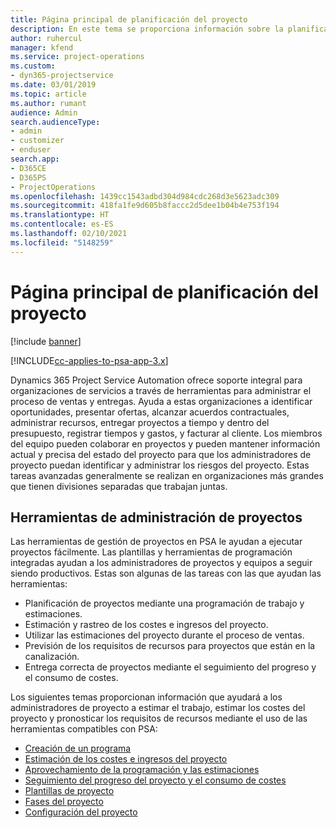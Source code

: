 ```yaml
---
title: Página principal de planificación del proyecto
description: En este tema se proporciona información sobre la planificación del proyecto.
author: ruhercul
manager: kfend
ms.service: project-operations
ms.custom:
- dyn365-projectservice
ms.date: 03/01/2019
ms.topic: article
ms.author: rumant
audience: Admin
search.audienceType:
- admin
- customizer
- enduser
search.app:
- D365CE
- D365PS
- ProjectOperations
ms.openlocfilehash: 1439cc1543adbd304d984cdc268d3e5623adc309
ms.sourcegitcommit: 418fa1fe9d605b8faccc2d5dee1b04b4e753f194
ms.translationtype: HT
ms.contentlocale: es-ES
ms.lasthandoff: 02/10/2021
ms.locfileid: "5148259"
---
```

# <a name="project-planning-home-page"></a>Página principal de planificación del proyecto

[!include [banner](../includes/psa-now-project-operations.md)]

[!INCLUDE[cc-applies-to-psa-app-3.x](../includes/cc-applies-to-psa-app-3x.md)]

Dynamics 365 Project Service Automation ofrece soporte integral para organizaciones de servicios a través de herramientas para administrar el proceso de ventas y entregas. Ayuda a estas organizaciones a identificar oportunidades, presentar ofertas, alcanzar acuerdos contractuales, administrar recursos, entregar proyectos a tiempo y dentro del presupuesto, registrar tiempos y gastos, y facturar al cliente. Los miembros del equipo pueden colaborar en proyectos y pueden mantener información actual y precisa del estado del proyecto para que los administradores de proyecto puedan identificar y administrar los riesgos del proyecto. Estas tareas avanzadas generalmente se realizan en organizaciones más grandes que tienen divisiones separadas que trabajan juntas.

## <a name="project-management-tools"></a>Herramientas de administración de proyectos

Las herramientas de gestión de proyectos en PSA le ayudan a ejecutar proyectos fácilmente. Las plantillas y herramientas de programación integradas ayudan a los administradores de proyectos y equipos a seguir siendo productivos. Estas son algunas de las tareas con las que ayudan las herramientas:

- Planificación de proyectos mediante una programación de trabajo y estimaciones.
- Estimación y rastreo de los costes e ingresos del proyecto.
- Utilizar las estimaciones del proyecto durante el proceso de ventas.
- Previsión de los requisitos de recursos para proyectos que están en la canalización.
- Entrega correcta de proyectos mediante el seguimiento del progreso y el consumo de costes.

Los siguientes temas proporcionan información que ayudará a los administradores de proyecto a estimar el trabajo, estimar los costes del proyecto y pronosticar los requisitos de recursos mediante el uso de las herramientas compatibles con PSA:

- [Creación de un programa](project-creating.md)
- [Estimación de los costes e ingresos del proyecto](project-estimating.md)
- [Aprovechamiento de la programación y las estimaciones](project-leveraging.md)
- [Seguimiento del progreso del proyecto y el consumo de costes](project-tracking.md)
- [Plantillas de proyecto](project-templates.md)
- [Fases del proyecto](project-stages.md)
- [Configuración del proyecto](project-settings.md)
